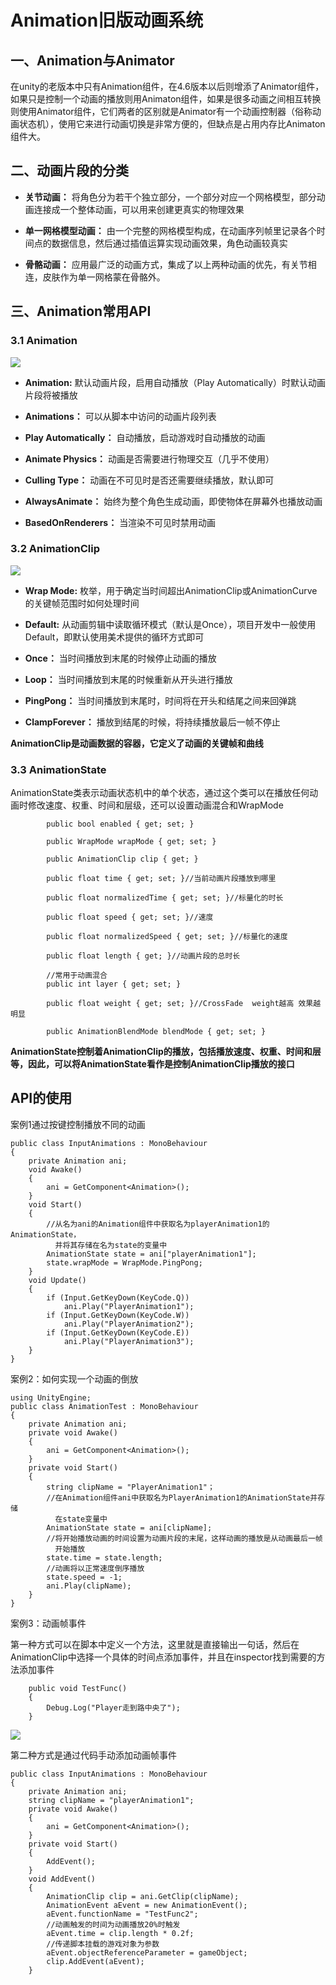 # Animation旧版动画系统

## 一、Animation与Animator

在unity的老版本中只有Animation组件，在4.6版本以后则增添了Animator组件，如果只是控制一个动画的播放则用Animaton组件，如果是很多动画之间相互转换则使用Animator组件，它们两者的区别就是Animator有一个动画控制器（俗称动画状态机），使用它来进行动画切换是非常方便的，但缺点是占用内存比Animaton组件大。

## 二、动画片段的分类

- **关节动画：** 将角色分为若干个独立部分，一个部分对应一个网格模型，部分动画连接成一个整体动画，可以用来创建更真实的物理效果

- **单一网格模型动画：** 由一个完整的网格模型构成，在动画序列帧里记录各个时间点的数据信息，然后通过插值运算实现动画效果，角色动画较真实

- **骨骼动画：** 应用最广泛的动画方式，集成了以上两种动画的优先，有关节相连，皮肤作为单一网格蒙在骨骼外。

## 三、Animation常用API

### 3.1 Animation

![](https://github.com/shishouheng/Unity-learning/blob/main/images/Animation/Animation.png)

- **Animation:** 默认动画片段，启用自动播放（Play Automatically）时默认动画片段将被播放

- **Animations：** 可以从脚本中访问的动画片段列表

- **Play Automatically：** 自动播放，启动游戏时自动播放的动画

- **Animate Physics：** 动画是否需要进行物理交互（几乎不使用）

- **Culling Type：** 动画在不可见时是否还需要继续播放，默认即可

- **AlwaysAnimate：** 始终为整个角色生成动画，即使物体在屏幕外也播放动画

- **BasedOnRenderers：** 当渲染不可见时禁用动画

### 3.2 AnimationClip

![](https://github.com/shishouheng/Unity-learning/blob/main/images/Animation/Wrap%20mode.png)

- **Wrap Mode:** 枚举，用于确定当时间超出AnimationClip或AnimationCurve的关键帧范围时如何处理时间

- **Default:** 从动画剪辑中读取循环模式（默认是Once），项目开发中一般使用Default，即默认使用美术提供的循环方式即可

- **Once：** 当时间播放到末尾的时候停止动画的播放

- **Loop：** 当时间播放到末尾的时候重新从开头进行播放

- **PingPong：** 当时间播放到末尾时，时间将在开头和结尾之间来回弹跳

- **ClampForever：** 播放到结尾的时候，将持续播放最后一帧不停止

**AnimationClip是动画数据的容器，它定义了动画的关键帧和曲线**

### 

### 3.3 AnimationState

AnimationState类表示动画状态机中的单个状态，通过这个类可以在播放任何动画时修改速度、权重、时间和层级，还可以设置动画混合和WrapMode

            public bool enabled { get; set; }      
    
            public WrapMode wrapMode { get; set; }      
    
            public AnimationClip clip { get; }
    
            public float time { get; set; }//当前动画片段播放到哪里   
    
            public float normalizedTime { get; set; }//标量化的时长    
    
            public float speed { get; set; }//速度
    
            public float normalizedSpeed { get; set; }//标量化的速度
    
            public float length { get; }//动画片段的总时长
    
            //常用于动画混合
            public int layer { get; set; }
    
            public float weight { get; set; }//CrossFade  weight越高 效果越明显
    
            public AnimationBlendMode blendMode { get; set; }   

**AnimationState控制着AnimationClip的播放，包括播放速度、权重、时间和层等，因此，可以将AnimationState看作是控制AnimationClip播放的接口**

## API的使用

案例1通过按键控制播放不同的动画

    public class InputAnimations : MonoBehaviour
    {
        private Animation ani;
        void Awake()
        {
            ani = GetComponent<Animation>();
        }
        void Start()
        {
            //从名为ani的Animation组件中获取名为playerAnimation1的AnimationState，
              并将其存储在名为state的变量中
            AnimationState state = ani["playerAnimation1"];
            state.wrapMode = WrapMode.PingPong;
        }
        void Update()
        {
            if (Input.GetKeyDown(KeyCode.Q))
                ani.Play("PlayerAnimation1");
            if (Input.GetKeyDown(KeyCode.W))
                ani.Play("PlayerAnimation2");
            if (Input.GetKeyDown(KeyCode.E))
                ani.Play("PlayerAnimation3");
        }
    }

案例2：如何实现一个动画的倒放

    using UnityEngine;
    public class AnimationTest : MonoBehaviour
    {
        private Animation ani;
        private void Awake()
        {
            ani = GetComponent<Animation>();
        }
        private void Start()
        {
            string clipName = "PlayerAnimation1"；
            //在Animation组件ani中获取名为PlayerAnimation1的AnimationState并存储
              在state变量中
            AnimationState state = ani[clipName];
            //将开始播放动画的时间设置为动画片段的末尾，这样动画的播放是从动画最后一帧
              开始播放         
            state.time = state.length;
            //动画将以正常速度倒序播放         
            state.speed = -1;         
            ani.Play(clipName);
        }
    }

案例3：动画帧事件

第一种方式可以在脚本中定义一个方法，这里就是直接输出一句话，然后在AnimationClip中选择一个具体的时间点添加事件，并且在inspector找到需要的方法添加事件

        public void TestFunc()
        {
            Debug.Log("Player走到路中央了");
        }

![](https://github.com/shishouheng/Unity-learning/blob/main/images/Animation/%E5%8A%A8%E7%94%BB%E5%B8%A7%E4%BA%8B%E4%BB%B6.jpg)

第二种方式是通过代码手动添加动画帧事件

    public class InputAnimations : MonoBehaviour
    {
        private Animation ani;
        string clipName = "playerAnimation1";
        private void Awake()
        {
            ani = GetComponent<Animation>();
        }
        private void Start()
        {
            AddEvent();
        }
        void AddEvent()
        {
            AnimationClip clip = ani.GetClip(clipName);
            AnimationEvent aEvent = new AnimationEvent();
            aEvent.functionName = "TestFunc2";
            //动画触发的时间为动画播放20%时触发
            aEvent.time = clip.length * 0.2f;
            //传递脚本挂载的游戏对象为参数
            aEvent.objectReferenceParameter = gameObject;          
            clip.AddEvent(aEvent);
        }
